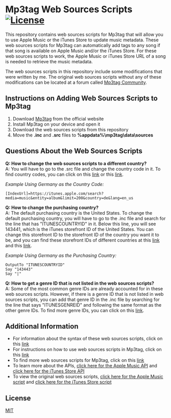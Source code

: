 # Mp3tag Web Sources Scripts<br>[![License](https://img.shields.io/badge/License-MIT-blue.svg)](https://github.com/MrBukLau/mp3tag-web-sources-scripts/blob/main/LICENSE)
This repository contains web sources scripts for Mp3tag that will allow you to use Apple Music or the iTunes Store to update music metadata. These web sources scripts for Mp3tag can automatically add tags to any song if that song is available on Apple Music and/or the iTunes Store. For these web sources scripts to work, the Apple Music or iTunes Store URL of a song is needed to retrieve the music metadata.

The web sources scripts in this repository include some modifications that were written by me. The original web sources scripts without any of these modifications can be located at a forum called [Mp3tag Community](https://community.mp3tag.de/).

## Instructions on Adding Web Sources Scripts to Mp3tag
1. Download [Mp3tag](https://www.mp3tag.de/en/download.html) from the official website
2. Install Mp3tag on your device and open it
3. Download the web sources scripts from this repository
4. Move the **.inc** and **.src** files to **%appdata%\mp3tag\data\sources**

## Questions About the Web Sources Scripts
**Q: How to change the web sources scripts to a different country?**<br/>A: You will have to go to the .src file and change the country code in it. To find country codes, you can click on this [link](https://github.com/MrBukLau/mp3tag-web-sources-scripts/blob/main/Information/itunes_country_codes_and_storefront_ids.csv) or this [link](https://gist.github.com/daFish/5990634).

*Example Using Germany as the Country Code:*<br/>
```
[IndexUrl]=https://itunes.apple.com/search?media=music&entity=album&limit=200&country=de&lang=en_us
```

**Q: How to change the purchasing country?**<br/>A: The default purchasing country is the United States. To change the default purchasing country, you will have to go to the .inc file and search for the line that has "ITUNESCOUNTRYID" in it. Below this line, you will see 143441, which is the iTunes storefront ID of the United States. You can change this storefront ID to the storefront ID of the country you want it to be, and you can find these storefront IDs of different countries at this [link](https://github.com/MrBukLau/mp3tag-web-sources-scripts/blob/main/Information/itunes_country_codes_and_storefront_ids.csv) and this [link](https://gist.github.com/hmml/8942940).

*Example Using Germany as the Purchasing Country:*<br/>
```
OutputTo "ITUNESCOUNTRYID"
Say "143443"
Say "|"
```

**Q: How to get a genre ID that is not listed in the web sources scripts?**<br/>A: Some of the most common genre IDs are already accounted for in these web sources scripts. However, if there is a genre ID that is not listed in web sources scripts, you can add that genre ID in the .inc file by searching for the line that says "ITUNESGENREID" and following the same format as the other genre IDs. To find more genre IDs, you can click on this [link](https://github.com/MrBukLau/mp3tag-web-sources-scripts/blob/main/Information/itunes_genre_ids.csv).

## Additional Information
* For information about the syntax of these web sources scripts, click on this [link](https://help.mp3tag.de/main_online.html)
* For instructions on how to use web sources scripts in Mp3tag, click on this [link](https://github.com/jonaaa20/itunes-web-sources)
* To find more web sources scripts for Mp3tag, click on this [link](https://community.mp3tag.de/c/development/web-sources-scripts/12)
* To learn more about the APIs, [click here for the Apple Music API](https://developer.apple.com/documentation/applemusicapi/) and [click here for the iTunes Store API](https://affiliate.itunes.apple.com/resources/documentation/itunes-store-web-service-search-api/)
* To view the original web sources scripts, [click here for the Apple Music script](https://community.mp3tag.de/t/ws-apple-music/51184) and [click here for the iTunes Store script](https://community.mp3tag.de/t/ws-itunes/13478)

## License
[MIT](https://github.com/MrBukLau/mp3tag-web-sources-scripts/blob/main/LICENSE)
